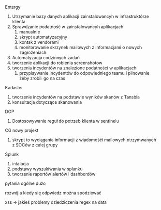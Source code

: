 Entergy
1. Utrzymanie bazy danych aplikacji zainstalowancyh w infrastruktórze klienta 
2. Sprawdzanie podatność w zainstalowancyh aplikacjach 
	1. manualnie 
	2. skrypt automatyzacyjny
	3. kontak z vendorami 
	4. monitorowanie skrzynek mailowych z informacjami o nowych zagrożeniach 
3. Automatyzacja codzinnych zadań 
4. tworzenie aplikacji do robienia screenshotow
5. tworzenia incydentów na znalezione podatności w aplikacjach 
	1. przypisywanie incydentów do odpowiedniego teamu i pilnowanie żeby zrobili go na czas 

Kadaster 
1. tworzenie incydentów na podstawie wyników skanów z Tanabla 
2. konsultacja dotyczące skanowania

DOP 
1. Dostosowywanie reguł do potrzeb klienta w sentinelu 

CG nowy projekt
1. skrypt to wyciągania informacji z wiadomośći mailowych otrzymwanych z SOCów z całej grupy

Splunk
1. intalacja 
2. podstawy wyszukiwania w splunku
3. tworzenie raportów alertów i dashbordów

pytania ogólne dużo 

rozwój 
a kiedy się odpwiedz można spodziewać 

xss -> 
jakieś problemy dziedziczenia 
regex na data 